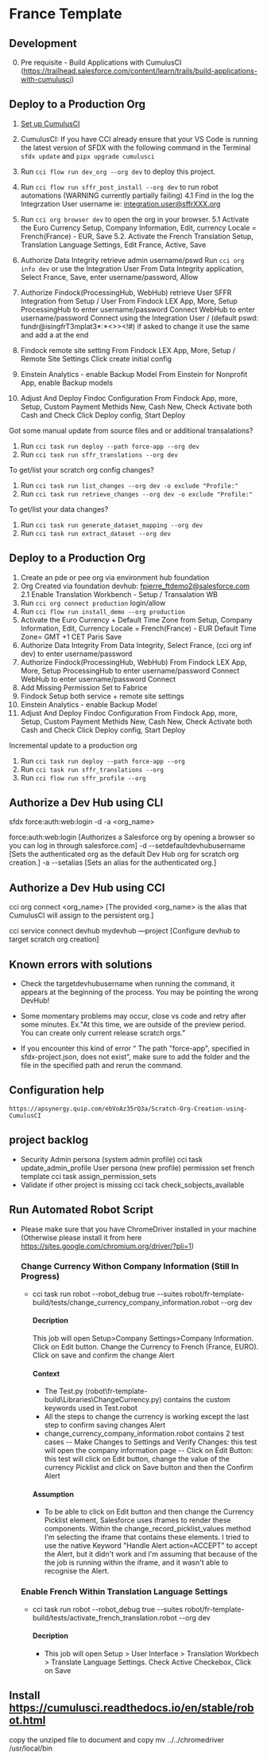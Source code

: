 # France Template 

## Development

0. Pre requisite - Build Applications with CumulusCI (https://trailhead.salesforce.com/content/learn/trails/build-applications-with-cumulusci)

## Deploy to a Production Org
1. [Set up CumulusCI](https://cumulusci.readthedocs.io/en/latest/tutorial.html)

2. CumulusCI: If you have CCI already ensure that your VS Code is running the latest version of SFDX with the following command in the Terminal `sfdx update` and  `pipx upgrade cumulusci`
3.  Run `cci flow run dev_org --org dev` to deploy this project.
4.  Run `cci flow run sffr_post_install --org dev` to run robot automations (WARNING currently partially failing)
4.1 Find in the log the Integrzation User username ie: integration.user@sffrXXX.org
5.  Run `cci org browser dev` to open the org in your browser.
5.1  Activate the Euro Currency
   Setup, Company Information, Edit, currency Locale = French(France) - EUR, Save
5.2.  Activate the French Translation
   Setup, Translation Language Settings, Edit France, Active, Save
6.  Authorize Data Integrity
   retrieve admin username/pswd Run `cci org info dev` or use the Integration User 
   From Data Integrity application, Select France, Save, enter username/password, Allow
7.  Authorize Findock(ProcessingHub, WebHub)
   retrieve User SFFR Integration from Setup / User
   From Findock LEX App, More, Setup
      ProcessingHub to enter username/password Connect
      WebHub to enter username/password Connect
 using the Integration User / (default pswd: fundr@isingfrT3mplat3*:*<>><!#) if asked to change it use the same and add a at the end
8.  Findock remote site setting
   From Findock LEX App, More, Setup / Remote Site Settings
   Click create initial config 
9.  Einstein Analytics - enable Backup Model
   From Einstein for Nonprofit App, enable Backup models
10. Adjust And Deploy Findoc Configuration
   From Findock App, more, Setup, Custom Payment Methids
   New, Cash
   New, Check
   Activate both Cash and Check
   Click Deploy config, Start Deploy

Got some manual update from source files and or additional transalations?
1. Run `cci task run deploy --path force-app --org dev`
2. Run `cci task run sffr_translations --org dev`  

To get/list your scratch org config changes?
1. Run `cci task run list_changes --org dev -o exclude "Profile:"`
2. Run `cci task run retrieve_changes --org dev -o exclude "Profile:"`

To get/list your data changes?
1. Run `cci task run generate_dataset_mapping --org dev`
2. Run `cci task run extract_dataset --org dev`

## Deploy to a Production Org
  1. Create an pde or pee org via environment hub foundation
  2. Org Created via foundation devhub: fpierre_ftdemo2@salesforce.com
  2.1 Enable Translation Workbench - Setup / Transalation WB
  3. Run `cci org connect production` login/allow
  4. Run `cci flow run install_demo --org production`
  5.  Activate the Euro Currency + Default Time Zone from
   Setup, Company Information, Edit, 
      Currency Locale = French(France) - EUR
      Default Time Zone= GMT +1 CET Paris
    Save
  6.  Authorize Data Integrity
   From Data Integrity, Select France, (cci org inf dev) to enter username/password
  8.  Authorize Findock(ProcessingHub, WebHub)
   From Findock LEX App, More, Setup
      ProcessingHub to enter username/password Connect
      WebHub to enter username/password Connect
  7. Add Missing Permission Set to Fabrice
  8. Findock Setup both service + remote site settings
  9. Einstein Analytics - enable Backup Model
  10. Adjust And Deploy Findoc Configuration
   From Findock App, more, Setup, Custom Payment Methids
   New, Cash
   New, Check
   Activate both Cash and Check
   Click Deploy config, Start Deploy

Incremental update to a production org
1. Run `cci task run deploy --path force-app --org`
2. Run `cci task run sffr_translations --org`
3. Run `cci flow run sffr_profile --org`


## Authorize a Dev Hub using CLI
 
sfdx force:auth:web:login -d -a <org_name>

force:auth:web:login	        [Authorizes a Salesforce org by opening a browser so you can log in through salesforce.com]
-d --setdefaultdevhubusername	[Sets the authenticated org as the default Dev Hub org for scratch org creation.]
-a --setalias	                [Sets an alias for the authenticated org.]

## Authorize a Dev Hub using CCI 

cci org connect <org_name>                   [The provided <org_name> is the alias that CumulusCI will assign to the persistent org.]

cci service connect devhub mydevhub —project [Configure devhub to target scratch org creation]

## Known errors with solutions

   - Check the targetdevhubusername when running the command, it appears at the beginning of the process. You may be pointing the wrong DevHub!

   - Some momentary problems may occur, close vs code and retry after some minutes. Ex."At this time, we are outside of the preview period. You can create only current release scratch orgs."

   - If you encounter this kind of error “ The path "force-app", specified in sfdx-project.json, does not exist”, make sure to add the folder and the file in the specified path and rerun the command.

## Configuration help 

    https://apsynergy.quip.com/ebVoAz35rQ3a/Scratch-Org-Creation-using-CumulusCI


   ## project backlog
   - Security
     Admin persona (system admin profile)
      cci task update_admin_profile
     User persona (new profile)
     permission set french template
      cci task assign_permission_sets 
   - Validate if other project is missing
      cci tack check_sobjects_available

   ## Run Automated Robot Script
   - Please make sure that you have ChromeDriver installed in your machine (Otherwise please install it from here https://sites.google.com/chromium.org/driver/?pli=1)
      ### Change Currency Withon Company Information (Still In Progress)
      - cci task run robot --robot_debug true --suites robot/fr-template-build/tests/change_currency_company_information.robot --org dev
         #### Decription
         This job will open Setup>Company Settings>Company Information. Click on Edit button. Change the Currency to French (France, EURO). Click on save and confirm the change Alert

         #### Context
         - The Test.py (robot\fr-template-build\Libraries\ChangeCurrency.py) contains the custom keywords used in Test.robot
         - All the steps to change the currency is working except the last step to confirm saving changes Alert
         - change_currency_company_information.robot contains 2 test cases
         -- Make Changes to Settings and Verify Changes: this test will open the company information page
         -- Click on Edit Button: this test will click on Edit button, change the value of the currency Picklist and click on Save button and then the Confirm Alert
         #### Assumption
         - To be able to click on Edit button and then change the Currency Picklist element, Salesforce uses iframes to render these components. Within the change_record_picklist_values method I'm selecting the iframe that contains these elements. I tried to use the native Keyword "Handle Alert  action=ACCEPT" to accept the Alert, but it didn't work and I'm assuming that because of the the job is running within the iframe, and it wasn't able to recognise the Alert.
      ### Enable French Within Translation Language Settings
      - cci task run robot --robot_debug true --suites robot/fr-template-build/tests/activate_french_translation.robot --org dev
         #### Decription
         - This job will open Setup > User Interface > Translation Workbech > Translate Language Settings. Check Active Checkebox, Click on Save


         

   ## Install https://cumulusci.readthedocs.io/en/stable/robot.html
   copy the unziped file to document and copy mv ../../chromedriver /usr/local/bin




